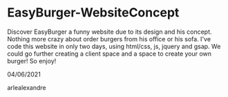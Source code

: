 # EasyBurger-WebsiteConcept

Discover EasyBurger a funny website due to its design and his concept. 
Nothing more crazy about order burgers from his office or his sofa. 
I've code this website in only two days, using html/css, js, jquery and gsap. 
We could go further creating a client space and a space to create your own burger! 
So enjoy!

04/06/2021

arlealexandre
